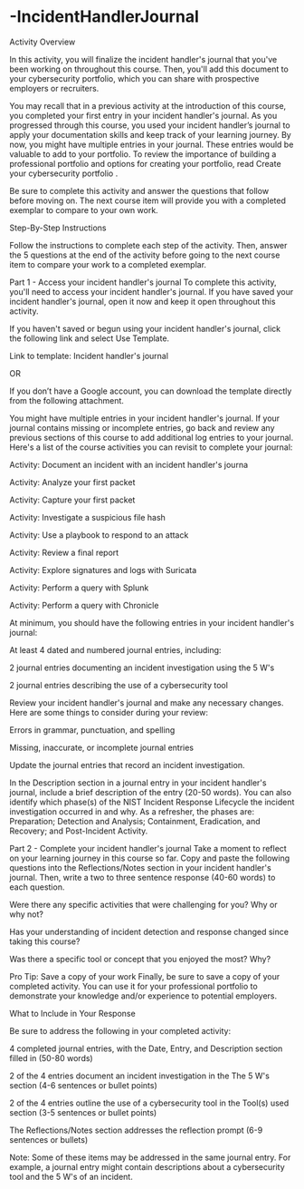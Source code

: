 # -IncidentHandlerJournal

Activity Overview

In this activity, you will finalize the incident handler's journal that you've been working on throughout this course. Then, you'll add this document to your cybersecurity portfolio, which you can share with prospective employers or recruiters.

You may recall that in 
a previous activity
 at the introduction of this course, you completed your first entry in your incident handler's journal. As you progressed through this course, you used your incident handler’s journal to apply your documentation skills and keep track of your learning journey. By now, you might have multiple entries in your journal. These entries would be valuable to add to your portfolio. To review the importance of building a professional portfolio and options for creating your portfolio, read 
Create your cybersecurity portfolio
.

Be sure to complete this activity and answer the questions that follow before moving on. The next course item will provide you with a completed exemplar to compare to your own work. 

Step-By-Step Instructions

Follow the instructions to complete each step of the activity. Then, answer the 5 questions at the end of the activity before going to the next course item to compare your work to a completed exemplar.

Part 1 - Access your incident handler's journal
To complete this activity, you'll need to access your incident handler's journal. If you have saved your incident handler's journal, open it now and keep it open throughout this activity.

If you haven't saved or begun using your incident handler's journal, click the following link and select Use Template. 

Link to template: 
Incident handler's journal

OR

If you don’t have a Google account, you can download the template directly from the following attachment.


You might have multiple entries in your incident handler's journal. If your journal contains missing or incomplete entries, go back and review any previous sections of this course to add additional log entries to your journal. Here's a list of the course activities you can revisit to complete your journal:

Activity: Document an incident with an incident handler's journa

Activity: Analyze your first packet

Activity: Capture your first packet

Activity: Investigate a suspicious file hash

Activity: Use a playbook to respond to an attack

Activity: Review a final report

Activity: Explore signatures and logs with Suricata

Activity: Perform a query with Splunk

Activity: Perform a query with Chronicle

At minimum, you should have the following entries in your incident handler's journal:

At least 4 dated and numbered journal entries, including:

2 journal entries documenting an incident investigation using the 5 W's

2 journal entries describing the use of a cybersecurity tool

Review your incident handler's journal and make any necessary changes. Here are some things to consider during your review:

Errors in grammar, punctuation, and spelling

Missing, inaccurate, or incomplete journal entries

Update the journal entries that record an incident investigation. 

In the Description section in a journal entry in your incident handler's journal, include a brief description of the entry (20-50 words). You can also identify which phase(s) of the NIST Incident Response Lifecycle the incident investigation occurred in and why. As a refresher, the phases are: Preparation; Detection and Analysis; Containment, Eradication, and Recovery; and Post-Incident Activity. 

Part 2 - Complete your incident handler's journal
Take a moment to reflect on your learning journey in this course so far. Copy and paste the following questions into the Reflections/Notes section in your incident handler's journal. Then, write a two to three sentence response (40-60 words) to each question.

Were there any specific activities that were challenging for you? Why or why not?

Has your understanding of incident detection and response changed since taking this course?

Was there a specific tool or concept that you enjoyed the most? Why?

Pro Tip: Save a copy of your work
Finally, be sure to save a copy of your completed activity. You can use it for your professional portfolio to demonstrate your knowledge and/or experience to potential employers.

What to Include in Your Response

Be sure to address the following in your completed activity: 

4 completed journal entries, with the Date, Entry, and Description section filled in (50-80 words)

2 of the 4 entries document an incident investigation in the The 5 W's section (4-6 sentences or bullet points)

2 of the 4 entries outline the use of a cybersecurity tool in the Tool(s) used section (3-5 sentences or bullet points)


The Reflections/Notes section addresses the reflection prompt (6-9 sentences or bullets)

Note: Some of these items may be addressed in the same journal entry. For example, a journal entry might contain descriptions about a cybersecurity tool and the 5 W's of an incident.
